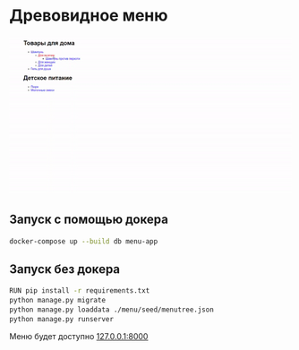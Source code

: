 # Древовидное меню
![Usecase](usecase.gif?raw=true "Пример")
## Запуск с помощью докера
```bash
docker-compose up --build db menu-app
```

## Запуск без докера
```bash
RUN pip install -r requirements.txt
python manage.py migrate
python manage.py loaddata ./menu/seed/menutree.json
python manage.py runserver
```

Меню будет доступно [127.0.0.1:8000](http://127.0.0.1:8000/)


